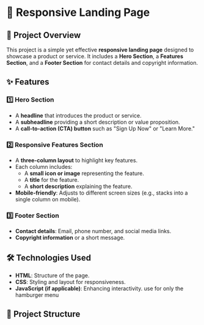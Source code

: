# 🚀 Responsive Landing Page

## 📌 Project Overview
This project is a simple yet effective **responsive landing page** designed to showcase a product or service. It includes a **Hero Section**, a **Features Section**, and a **Footer Section** for contact details and copyright information.

## ✨ Features

### 1️⃣ Hero Section
- A **headline** that introduces the product or service.
- A **subheadline** providing a short description or value proposition.
- A **call-to-action (CTA) button** such as "Sign Up Now" or "Learn More."

### 2️⃣ Responsive Features Section
- A **three-column layout** to highlight key features.
- Each column includes:
  - A **small icon or image** representing the feature.
  - A **title** for the feature.
  - A **short description** explaining the feature.
- **Mobile-friendly**: Adjusts to different screen sizes (e.g., stacks into a single column on mobile).

### 3️⃣ Footer Section
- **Contact details**: Email, phone number, and social media links.
- **Copyright information** or a short message.

## 🛠️ Technologies Used
- **HTML**: Structure of the page.
- **CSS**: Styling and layout for responsiveness.
- **JavaScript (if applicable)**: Enhancing interactivity. use for only the hamburger menu

## 📂 Project Structure
